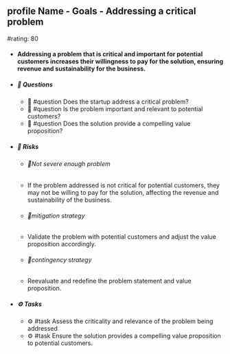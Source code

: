 ## profile Name - Goals - Addressing a critical problem
#rating: 80
- #### Addressing a problem that is critical and important for potential customers increases their willingness to pay for the solution, ensuring revenue and sustainability for the business.
- ##### 💭 Questions
  - 💭 #question Does the startup address a critical problem?
  - 💭 #question Is the problem important and relevant to potential customers?
  - 💭 #question Does the solution provide a compelling value proposition?
- ##### 🚨 Risks

  - ###### 🚨Not severe enough problem
  - If the problem addressed is not critical for potential customers, they may not be willing to pay for the solution, affecting the revenue and sustainability of the business.
  - ###### 🚨mitigation strategy
  - Validate the problem with potential customers and adjust the value proposition accordingly.
  - ###### 🚨contingency strategy
  - Reevaluate and redefine the problem statement and value proposition.
- ##### ⚙️ Tasks
  - ⚙️ #task Assess the criticality and relevance of the problem being addressed
  - ⚙️ #task  Ensure the solution provides a compelling value proposition to potential customers.


